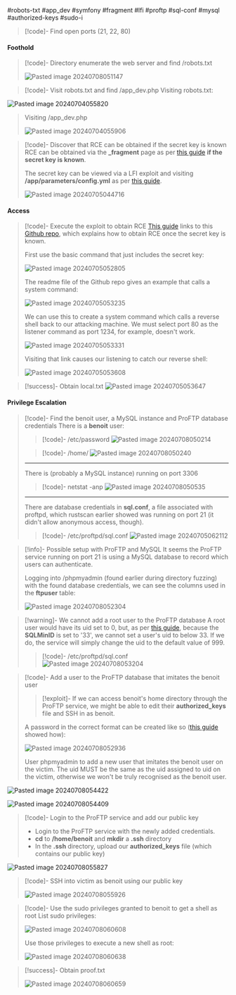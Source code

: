 #robots-txt #app_dev #symfony #fragment #lfi #proftp #sql-conf #mysql #authorized-keys #sudo-i

>[!code]- Find open ports (21, 22, 80)
#### Foothold

>[!code]- Directory enumerate the web server and find /robots.txt
>
>![Pasted image 20240708051147](Pasted%20image%2020240708051147.png)

>[!code]- Visit robots.txt and find /app_dev.php
>Visiting robots.txt:
>
![Pasted image 20240704055820](Pasted%20image%2020240704055820.png)
>
>Visiting /app_dev.php
>
>![Pasted image 20240704055906](Pasted%20image%2020240704055906.png)

>[!code]- Discover that RCE can be obtained if the secret key is known
>RCE can be obtained via the **\_fragment** page as per [this guide](https://www.ambionics.io/blog/symfony-secret-fragment) **if the secret key is known**.
>
>The secret key can be viewed via a LFI exploit and visiting **/app/parameters/config.yml** as per [this guide](https://infosecwriteups.com/how-i-was-able-to-find-multiple-vulnerabilities-of-a-symfony-web-framework-web-application-2b82cd5de144).
>
>![Pasted image 20240705044716](Pasted%20image%2020240705044716.png)
#### Access

>[!code]- Execute the exploit to obtain RCE
>[This guide](https://www.ambionics.io/blog/symfony-secret-fragment) links to this [Github repo](https://github.com/ambionics/symfony-exploits/blob/main/secret_fragment_exploit.py), which explains how to obtain RCE once the secret key is known.
>
>First use the basic command that just includes the secret key:
>
>![Pasted image 20240705052805](Pasted%20image%2020240705052805.png)
>
>The readme file of the Github repo gives an example that calls a system command:
>
>![Pasted image 20240705053235](Pasted%20image%2020240705053235.png)
>
>We can use this to create a system command which calls a reverse shell back to our attacking machine. We must select port 80 as the listener command as port 1234, for example, doesn't work.
>
>![Pasted image 20240705053331](Pasted%20image%2020240705053331.png)
>
>Visiting that link causes our listening to catch our reverse shell:
>
>![Pasted image 20240705053608](Pasted%20image%2020240705053608.png)

>[!success]- Obtain local.txt
>![Pasted image 20240705053647](Pasted%20image%2020240705053647.png)
#### Privilege Escalation

>[!code]- Find the benoit user, a MySQL instance and ProFTP database credentials
>There is a **benoit** user:
>>[!code]- /etc/password
>>![Pasted image 20240708050214](Pasted%20image%2020240708050214.png)
>
>>[!code]- /home/
>>![Pasted image 20240708050240](Pasted%20image%2020240708050240.png)
>
>___
>
>There is (probably a MySQL instance) running on port 3306
>>[!code]- netstat -anp
>>![Pasted image 20240708050535](Pasted%20image%2020240708050535.png)
>
>___
>
>There are database credentials in **sql.conf**, a file associated with proftpd, which rustscan earlier showed was running on port 21 (it didn't allow anonymous access, though).
>>[!code]- /etc/proftpd/sql.conf
>>![Pasted image 20240705062112](Pasted%20image%2020240705062112.png)
>

>[!info]- Possible setup with ProFTP and MySQL
>It seems the ProFTP service running on port 21 is using a MySQL database to record which users can authenticate.
>
>Logging into /phpmyadmin (found earlier during directory fuzzing) with the found database credentials, we can see the columns used in the **ftpuser** table:
>
>![Pasted image 20240708052304](Pasted%20image%2020240708052304.png)

>[!warning]- We cannot add a root user to the ProFTP database
>A root user would have its uid set to 0, but, as per [this guide](http://www.proftpd.org/docs/contrib/mod_sql.html#SQLMinID), because the **SQLMinID** is set to '33', we cannot set a user's uid to below 33. If we do, the service will simply change the uid to the default value of 999.
>>[!code]- /etc/proftpd/sql.conf
>>![Pasted image 20240708053204](Pasted%20image%2020240708053204.png) 

>[!code]- Add a user to the ProFTP database that imitates the benoit user
>>[!exploit]- If we can access benoit's home directory through the ProFTP service, we might be able to edit their **authorized_keys** file and SSH in as benoit.
>
>A password in the correct format can be created like so ([this guide](https://medium.com/@nico26deo/how-to-set-up-proftpd-with-a-mysql-backend-on-ubuntu-c6f23a638caf) showed how):
>
>![Pasted image 20240708052936](Pasted%20image%2020240708052936.png)
>
>User phpmyadmin to add a new user that imitates the benoit user on the victim. The uid MUST be the same as the uid assigned to uid on the victim, otherwise we won't be truly recognised as the benoit user.
>
![Pasted image 20240708054422](Pasted%20image%2020240708054422.png)
>
![Pasted image 20240708054409](Pasted%20image%2020240708054409.png)

>[!code]- Login to the ProFTP service and add our public key
>- Login to the ProFTP service with the newly added credentials.
>- **cd** to **/home/benoit** and **mkdir** a **.ssh** directory
>- In the **.ssh** directory, upload our **authorized_keys** file (which contains our public key)
>
![Pasted image 20240708055827](Pasted%20image%2020240708055827.png)

>[!code]- SSH into victim as benoit using our public key
>
>![Pasted image 20240708055926](Pasted%20image%2020240708055926.png)

>[!code]- Use the sudo privileges granted to benoit to get a shell as root
>List sudo privileges:
>
>![Pasted image 20240708060608](Pasted%20image%2020240708060608.png)
>
>Use those privileges to execute a new shell as root:
>
>![Pasted image 20240708060638](Pasted%20image%2020240708060638.png)

>[!success]- Obtain proof.txt
>
>![Pasted image 20240708060659](Pasted%20image%2020240708060659.png)